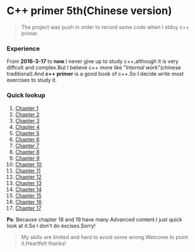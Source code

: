 C++ primer 5th(Chinese version)
======================================
> The project was push in order to record some code when I stduy c++ primer.

### Experience
From __2016-3-17__ to __now__.I never give up to study c++,although it is very diffcult and complex.But I believe c++ more like "*Internal work*"(chinese traditional).And __c++ primer__ is a good book of c++.So I decide write most exercises to study it.



### Quick lookup

1.  [Chapter 1](/Chapter1/README.md)
2.  [Chapter 2](/Chapter2/README.md)
3.  [Chapter 3](/Chapter3/README.md)
4.  [Chapter 4](/Chapter4/README.md)
5.  [Chapter 5](/Chapter5/README.md)
6.  [Chapter 6](/Chapter6/README.md)
7.  [Chapter 7](/Chapter7/README.md)
8.  [Chapter 8](/Chapter8/README.md)
9.  [Chapter 9](/Chapter9/README.md)
10. [Chapter 10](/Chapter10/README.md)
11. [Chapter 11](/Chapter11/README.md)
12. [Chapter 12](/Chapter12/README.md)
13. [Chapter 13](/Chapter13/README.md)
14. [Chapter 14](/Chapter14/README.md)
15. [Chapter 15](/Chapter15/README.md)
16. [Chapter 16](/Chapter16/README.md)
17. [Chapter 17](/Chapter17/README.md)

__Ps__: Because chapter 18 and 19 have many Advanced content.I just quick look at it.So I don't do excises.Sorry!

> My skills are limited and hard to avoid some wrong.Welcome to point it.Heartfelt thanks!
